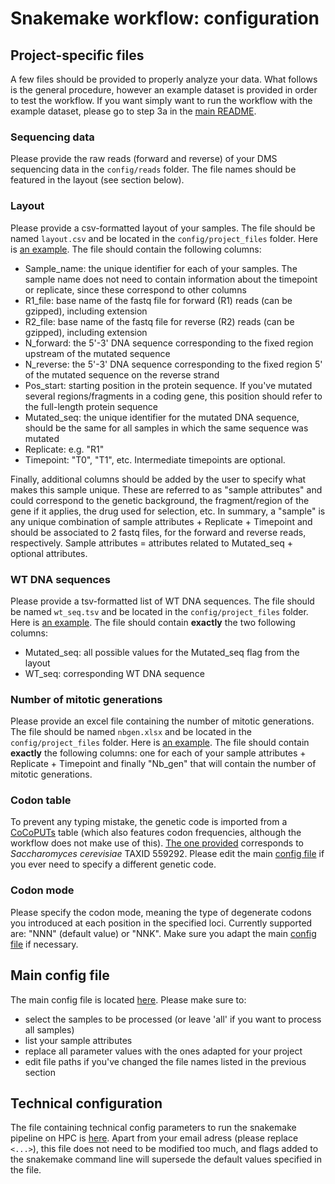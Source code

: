 # Snakemake workflow: configuration

## Project-specific files

A few files should be provided to properly analyze your data. What follows is the general procedure, however an example dataset is provided in order to test the workflow. If you want simply want to run the workflow with the example dataset, please go to step 3a in the [main README](../README.md).

### Sequencing data

Please provide the raw reads (forward and reverse) of your DMS sequencing data in the `config/reads` folder. The file names should be featured in the layout (see section below).

### Layout

Please provide a csv-formatted layout of your samples. The file should be named `layout.csv` and be located in the `config/project_files` folder. Here is [an example](project_files/layout.csv). The file should contain the following columns:
- Sample_name: the unique identifier for each of your samples. The sample name does not need to contain information about the timepoint or replicate, since these correspond to other columns
- R1_file: base name of the fastq file for forward (R1) reads (can be gzipped), including extension
- R2_file: base name of the fastq file for reverse (R2) reads (can be gzipped), including extension
- N_forward: the 5'-3' DNA sequence corresponding to the fixed region upstream of the mutated sequence
- N_reverse: the 5'-3' DNA sequence corresponding to the fixed region 5' of the mutated sequence on the reverse strand
- Pos_start: starting position in the protein sequence. If you've mutated several regions/fragments in a coding gene, this position should refer to the full-length protein sequence
- Mutated_seq: the unique identifier for the mutated DNA sequence, should be the same for all samples in which the same sequence was mutated
- Replicate: e.g. "R1"
- Timepoint: "T0", "T1", etc. Intermediate timepoints are optional.

Finally, additional columns should be added by the user to specify what makes this sample unique. These are referred to as "sample attributes" and could correspond to the genetic background, the fragment/region of the gene if it applies, the drug used for selection, etc. In summary, a "sample" is any unique combination of sample attributes + Replicate + Timepoint and should be associated to 2 fastq files, for the forward and reverse reads, respectively. Sample attributes = attributes related to Mutated_seq + optional attributes.

### WT DNA sequences

Please provide a tsv-formatted list of WT DNA sequences. The file should be named `wt_seq.tsv` and be located in the `config/project_files` folder. Here is [an example](project_files/wt_seq.tsv). The file should contain **exactly** the two following columns:
- Mutated_seq: all possible values for the Mutated_seq flag from the layout
- WT_seq: corresponding WT DNA sequence

### Number of mitotic generations

Please provide an excel file containing the number of mitotic generations. The file should be named `nbgen.xlsx` and be located in the `config/project_files` folder. Here is [an example](project_files/nbgen.xlsx). The file should contain **exactly** the following columns: one for each of your sample attributes + Replicate + Timepoint and finally "Nb_gen" that will contain the number of mitotic generations.

### Codon table

To prevent any typing mistake, the genetic code is imported from a [CoCoPUTs](https://dnahive.fda.gov/dna.cgi?cmd=codon_usage&id=537&mode=cocoputs) table (which also features codon frequencies, although the workflow does not make use of this). [The one provided](project_files/ScerevisiaeTAXID559292_Cocoputs_codon_table.csv) corresponds to *Saccharomyces cerevisiae* TAXID 559292. Please edit the main [config file](config_file.yaml) if you ever need to specify a different genetic code.

### Codon mode

Please specify the codon mode, meaning the type of degenerate codons you introduced at each position in the specified loci. Currently supported are: "NNN" (default value) or "NNK". Make sure you adapt the main [config file](config_file.yaml) if necessary.

## Main config file

The main config file is located [here](config_file.yaml). Please make sure to:
* select the samples to be processed (or leave 'all' if you want to process all samples)
* list your sample attributes
* replace all parameter values with the ones adapted for your project
* edit file paths if you've changed the file names listed in the previous section

## Technical configuration

The file containing technical config parameters to run the snakemake pipeline on HPC is [here](../profile/config.v8+.yaml). Apart from your email adress (please replace `<...>`), this file does not need to be modified too much, and flags added to the snakemake command line will supersede the default values specified in the file.
